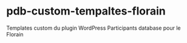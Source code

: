 # pdb-custom-tempaltes-florain
Templates custom du plugin WordPress Participants database pour le Florain 
